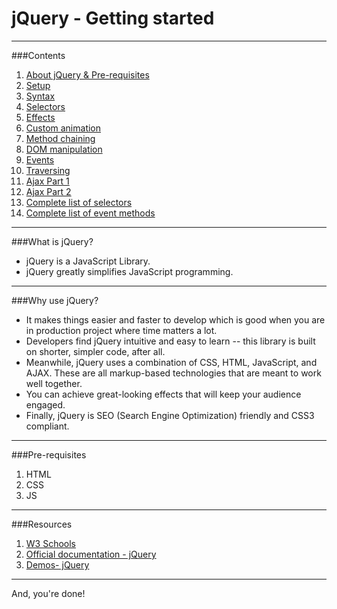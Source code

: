 # **jQuery - Getting started**


----------
 
###Contents
1. [About jQuery & Pre-requisites][1]
2. [Setup][3]
3. [Syntax][2]
4. [Selectors][4]
5. [Effects][5]
6. [Custom animation][6]
7. [Method chaining][7]
8. [DOM manipulation][8]
9. [Events][9]
10. [Traversing][10]
11. [Ajax Part 1][11]
12. [Ajax Part 2][12]
12. [Complete list of selectors][13]
13. [Complete list of event methods][14]

----------


###What is jQuery?
* jQuery is a JavaScript Library.
* jQuery greatly simplifies JavaScript programming.


----------


###Why use jQuery?
* It makes things easier and faster to develop which is good when you are in production project where time matters a lot.
* Developers find jQuery intuitive and easy to learn -- this library is built on shorter, simpler code, after all.
* Meanwhile, jQuery uses a combination of CSS, HTML, JavaScript, and AJAX. These are all markup-based technologies that are meant to work well together.
* You can achieve great-looking effects that will keep your audience engaged.
* Finally, jQuery is SEO (Search Engine Optimization) friendly and CSS3 compliant.

----------
###Pre-requisites
1. HTML
2. CSS
3. JS

----------


###Resources
1. [W3 Schools][15]
2. [Official documentation - jQuery][16]
3. [Demos- jQuery][17]


----------


And, you're done!


 


  [1]: http://www.w3schools.com/jquery/jquery_intro.asp
  [3]: http://www.w3schools.com/jquery/jquery_get_started.asp
  [2]: http://www.w3schools.com/jquery/jquery_syntax.asp
  [4]: http://www.jquery-tutorial.net/selectors/introduction/
  [5]: http://www.w3schools.com/jquery/jquery_hide_show.asp
  [6]: http://www.jquery-tutorial.net/effects/custom-animations-with-the-animate-method/
  [7]: http://www.w3schools.com/jquery/jquery_chaining.asp
  [8]: http://www.w3schools.com/jquery/jquery_dom_get.asp
  [9]: http://www.jquery-tutorial.net/events/introduction/
  [10]: http://www.w3schools.com/jquery/jquery_traversing.asp
  [11]: http://www.jquery-tutorial.net/ajax/introduction/
  [12]: http://www.w3schools.com/jquery/jquery_ajax_intro.asp
  [13]: http://www.w3schools.com/jquery/jquery_ref_selectors.asp
  [14]: http://www.w3schools.com/jquery/jquery_ref_events.asp
  [15]: http://www.w3schools.com/jquery/jquery_ref_selectors.asp
  [16]: http://api.jquery.com/
  [17]: http://jquerymobile.com/demos/